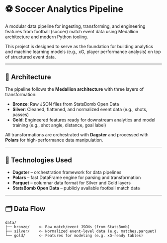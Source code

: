 # ⚽ Soccer Analytics Pipeline

A modular data pipeline for ingesting, transforming, and engineering features from football (soccer) match event data using Medallion architecture and modern Python tooling.

This project is designed to serve as the foundation for building analytics and machine learning models (e.g., xG, player performance analysis) on top of structured event data.

---

## 🧠 Architecture

The pipeline follows the **Medallion architecture** with three layers of transformation:

- **Bronze**: Raw JSON files from StatsBomb Open Data
- **Silver**: Cleaned, flattened, and normalized event data (e.g., shots, passes)
- **Gold**: Engineered features ready for downstream analytics and model training (e.g., shot angle, distance, goal label)

All transformations are orchestrated with **Dagster** and processed with **Polars** for high-performance data manipulation.

---

## 🔧 Technologies Used

- **Dagster** – orchestration framework for data pipelines
- **Polars** – fast DataFrame engine for parsing and transformation
- **Parquet** – columnar data format for Silver and Gold layers
- **StatsBomb Open Data** – publicly available football match data

---

## 🗂️ Data Flow

```text
data/
├── bronze/    <- Raw match/event JSONs (from StatsBomb)
├── silver/    <- Normalized event-level data (e.g. matches.parquet)
└── gold/      <- Features for modeling (e.g. xG-ready tables)
